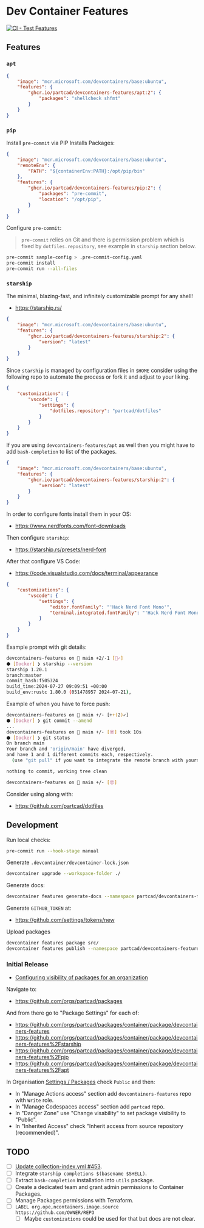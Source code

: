 # Dev Container Features

[![CI - Test Features](https://github.com/partcad/devcontainers-features/actions/workflows/test.yaml/badge.svg)](https://github.com/partcad/devcontainers-features/actions/workflows/test.yaml)

## Features

### `apt`

```json
{
    "image": "mcr.microsoft.com/devcontainers/base:ubuntu",
    "features": {
        "ghcr.io/partcad/devcontainers-features/apt:2": {
            "packages": "shellcheck shfmt"
        }
    }
}
```

### `pip`

Install `pre-commit` via PIP Installs Packages:

```json
{
    "image": "mcr.microsoft.com/devcontainers/base:ubuntu",
    "remoteEnv": {
        "PATH": "${containerEnv:PATH}:/opt/pip/bin"
    },
    "features": {
        "ghcr.io/partcad/devcontainers-features/pip:2": {
            "packages": "pre-commit",
            "location": "/opt/pip",
        }
    }
}
```

Configure `pre-commit`:

> `pre-commit` relies on Git and there is permission problem
> which is fixed by `dotfiles.repository`, see example in `starship` section below.

```bash
pre-commit sample-config > .pre-commit-config.yaml
pre-commit install
pre-commit run --all-files
```

### `starship`

The minimal, blazing-fast, and infinitely customizable prompt for any shell!

* <https://starship.rs/>

```json
{
    "image": "mcr.microsoft.com/devcontainers/base:ubuntu",
    "features": {
        "ghcr.io/partcad/devcontainers-features/starship:2": {
            "version": "latest"
        }
    }
}
```

Since `starship` is managed by configuration files in `$HOME` consider using the following repo to automate the process or fork it and adjust to your liking.

```json
{
    "customizations": {
        "vscode": {
            "settings": {
                "dotfiles.repository": "partcad/dotfiles"
            }
        }
    }
}
```

If you are using `devcontainers-features/apt` as well then you might have to add `bash-completion` to list of the packages.

```json
{
    "image": "mcr.microsoft.com/devcontainers/base:ubuntu",
    "features": {
        "ghcr.io/partcad/devcontainers-features/starship:2": {
            "version": "latest"
        }
    }
}
```

In order to configure fonts install them in your OS:

* <https://www.nerdfonts.com/font-downloads>

Then configure `starship`:

* <https://starship.rs/presets/nerd-font>

After that configure VS Code:

* <https://code.visualstudio.com/docs/terminal/appearance>

```json
{
    "customizations": {
        "vscode": {
            "settings": {
                "editor.fontFamily": "'Hack Nerd Font Mono'",
                "terminal.integrated.fontFamily": "'Hack Nerd Font Mono'"
            }
        }
    }
}
```

Example prompt with git details:

```bash
devcontainers-features on  main +2/-1 [📝✓]
⬢ [Docker] ❯ starship --version
starship 1.20.1
branch:master
commit_hash:f505324
build_time:2024-07-27 09:09:51 +00:00
build_env:rustc 1.80.0 (051478957 2024-07-21),
```

Example of when you have to force push:

```bash
devcontainers-features on  main +/- [++(2)✓]
⬢ [Docker] ❯ git commit --amend
...
devcontainers-features on  main +/- [😵] took 10s
⬢ [Docker] ❯ git status
On branch main
Your branch and 'origin/main' have diverged,
and have 1 and 1 different commits each, respectively.
  (use "git pull" if you want to integrate the remote branch with yours)

nothing to commit, working tree clean

devcontainers-features on  main +/- [😵]
```

Consider using along with:

* <https://github.com/partcad/dotfiles>

## Development

Run local checks:

```bash
pre-commit run --hook-stage manual
```

Generate `.devcontainer/devcontainer-lock.json`

```bash
devcontainer upgrade --workspace-folder ./
```

Generate docs:

```bash
devcontainer features generate-docs --namespace partcad/devcontainers-features --project-folder src/
```

Generate `GITHUB_TOKEN` at:

* <https://github.com/settings/tokens/new>

Upload packages

```bash
devcontainer features package src/
devcontainer features publish --namespace partcad/devcontainers-features src/
```

### Initial Release

* [Configuring visibility of packages for an organization](https://docs.github.com/en/packages/learn-github-packages/configuring-a-packages-access-control-and-visibility#configuring-visibility-of-packages-for-an-organization)

Navigate to:

* https://github.com/orgs/partcad/packages

And from there go to "Package Settings" for each of:

* https://github.com/orgs/partcad/packages/container/package/devcontainers-features
* https://github.com/orgs/partcad/packages/container/package/devcontainers-features%2Fstarship
* https://github.com/orgs/partcad/packages/container/package/devcontainers-features%2Fpip
* https://github.com/orgs/partcad/packages/container/package/devcontainers-features%2Fapt

In Organisation [Settings / Packages](https://github.com/organizations/partcad/settings/packages) check `Public` and then:

* In "Manage Actions access" section add `devcontainers-features` repo with `Write` role.
* In "Manage Codespaces access" section add `partcad` repo.
* In "Danger Zone" use "Change visability" to set package visibility to "Public".
* In "Inherited Access" check "Inherit access from source repository (recommended)".

## TODO

* [ ] [Update collection-index.yml #453](https://github.com/devcontainers/devcontainers.github.io/pull/453).
* [ ] Integrate `starship completions $(basename $SHELL)`.
* [ ] Extract `bash-completion` installation into `utils` package.
* [ ] Create a dedicated team and grant admin permissions to Container Packages.
* [ ] Manage Packages permissions with Terraform.
* [ ] `LABEL org.ope,ncontainers.image.source https://github.com/OWNER/REPO`
  * [ ] Maybe `customizations` could be used for that but docs are not clear.
